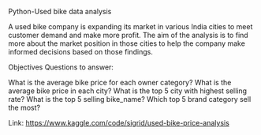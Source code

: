 Python-Used bike data analysis

A used bike company is expanding its market in various India cities to meet customer demand and make more profit. The aim of the analysis is to find more about the market position in those cities to help the company make informed decisions based on those findings.

Objectives Questions to answer:

What is the average bike price for each owner category?
What is the average bike price in each city?
What is the top 5 city with highest selling rate?
What is the top 5 selling bike_name?
Which top 5 brand category sell the most?

Link: https://www.kaggle.com/code/sigrid/used-bike-price-analysis
